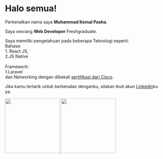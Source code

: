 # Halo semua! 

Perkenalkan nama saya **Muhammad Kemal Pasha**.<br>

Saya seorang **Web Developer** Freshgraduate.<br>

Saya memiliki pengetahuan pada beberapa Teknologi seperti:<br>Bahasa: <br>1. React JS, <br>2.JS Native <br><br>Framework: <br>1.Laravel <br> dan Networking dengan dibekali [sertifikasi dari Cisco](https://).<br>

Jika kamu tertarik untuk berkenalan denganku, silakan ikuti akun [Linkedin](https://www.linkedin.com/in/muhammad-kemal-pasha-a97770213/)ku ya.


<p align="left">
<a href="https://github.com/penuliscode">
  <img height="180em" src="https://github-readme-stats-eight-theta.vercel.app/api?username=mkp-kemal&show_icons=true&theme=algolia&include_all_commits=true&count_private=true"/>
  <img height="180em" src="https://github-readme-stats-eight-theta.vercel.app/api/top-langs/?username=mkp-kemal&layout=compact&theme=algolia"/>
</a>
</p>
